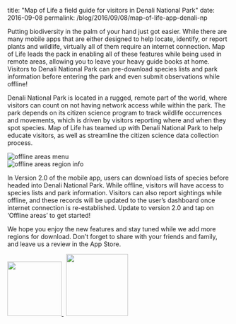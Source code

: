 title: "Map of Life a field guide for visitors in Denali National Park"
date: 2016-09-08
permalink: /blog/2016/09/08/map-of-life-app-denali-np


Putting biodiversity in the palm of your hand just got easier. While there are many mobile apps that are either designed to help locate, identify, or report plants and wildlife, virtually all of them require an internet connection. Map of Life leads the pack in enabling all of these features while being used in remote areas, allowing you to leave your heavy guide books at home. Visitors to Denali National Park can pre-download species lists and park information before entering the park and even submit observations while offline!

Denali National Park is located in a rugged, remote part of the world, where visitors can count on not having network access while within the park. The park depends on its citizen science program to track wildlife occurrences and movements, which is driven by visitors reporting where and when they spot species. Map of Life has teamed up with Denali National Park to help educate visitors, as well as streamline the citizen science data collection process.

<div class="row padded">
    <div class="col-md-6">
    <img class="center-block halfsized" alt="offline areas menu" src="https://mapoflife.github.io/landing/assets/content_static/blog/2016-09-08/android_offline_menu.png" />
    </div>
    <div class="col-md-6">
    <img class="center-block halfsized" alt="offline areas region info" src="https://mapoflife.github.io/landing/assets/content_static/blog/2016-09-08/android_offline_region_info.png" />
    </div>
</div>

In Version 2.0 of the mobile app, users can download lists of species before headed into Denali National Park. While offline, visitors will have access to species lists and park information. Visitors can also report sightings while offline, and these records will be updated to the user’s dashboard once internet connection is re-established. Update to version 2.0 and tap on ‘Offline areas’ to get started!

We hope you enjoy the new features and stay tuned while we add more regions for download. Don’t forget to share with your friends and family, and leave us a review in the App Store.


<div class="row padded">
    <a class="googleplay-button" href="https://play.google.com/store/apps/details?id=org.mol.android">
        <img src="/assets/img/mobile/badge_googleplay.png" width="123">
    </a>
    <a class="ios-appstore-button" href="https://itunes.apple.com/us/app/map-of-life/id983715827?ls=1&mt=8"
       style="margin-left:6px;">
        <img src="/assets/img/mobile/badge_appstore.png" width="140">
    </a>
</div>